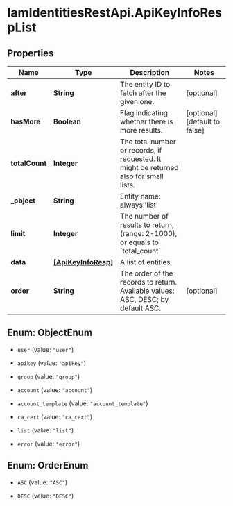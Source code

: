 # IamIdentitiesRestApi.ApiKeyInfoRespList

## Properties
Name | Type | Description | Notes
------------ | ------------- | ------------- | -------------
**after** | **String** | The entity ID to fetch after the given one. | [optional] 
**hasMore** | **Boolean** | Flag indicating whether there is more results. | [optional] [default to false]
**totalCount** | **Integer** | The total number or records, if requested. It might be returned also for small lists. | 
**_object** | **String** | Entity name: always &#39;list&#39; | 
**limit** | **Integer** | The number of results to return, (range: 2-1000), or equals to &#x60;total_count&#x60; | 
**data** | [**[ApiKeyInfoResp]**](ApiKeyInfoResp.md) | A list of entities. | 
**order** | **String** | The order of the records to return. Available values: ASC, DESC; by default ASC. | [optional] 


<a name="ObjectEnum"></a>
## Enum: ObjectEnum


* `user` (value: `"user"`)

* `apikey` (value: `"apikey"`)

* `group` (value: `"group"`)

* `account` (value: `"account"`)

* `account_template` (value: `"account_template"`)

* `ca_cert` (value: `"ca_cert"`)

* `list` (value: `"list"`)

* `error` (value: `"error"`)




<a name="OrderEnum"></a>
## Enum: OrderEnum


* `ASC` (value: `"ASC"`)

* `DESC` (value: `"DESC"`)




